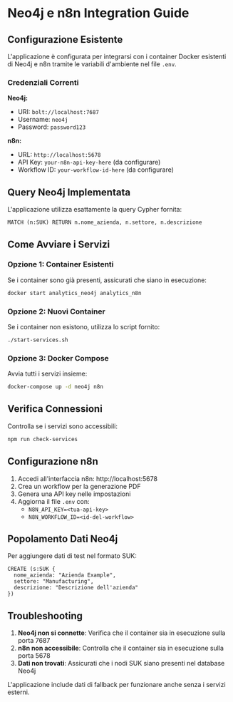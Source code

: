 # Neo4j e n8n Integration Guide

## Configurazione Esistente

L'applicazione è configurata per integrarsi con i container Docker esistenti di Neo4j e n8n tramite le variabili d'ambiente nel file `.env`.

### Credenziali Correnti

**Neo4j:**
- URI: `bolt://localhost:7687`
- Username: `neo4j` 
- Password: `password123`

**n8n:**
- URL: `http://localhost:5678`
- API Key: `your-n8n-api-key-here` (da configurare)
- Workflow ID: `your-workflow-id-here` (da configurare)

## Query Neo4j Implementata

L'applicazione utilizza esattamente la query Cypher fornita:
```cypher
MATCH (n:SUK) RETURN n.nome_azienda, n.settore, n.descrizione
```

## Come Avviare i Servizi

### Opzione 1: Container Esistenti
Se i container sono già presenti, assicurati che siano in esecuzione:
```bash
docker start analytics_neo4j analytics_n8n
```

### Opzione 2: Nuovi Container
Se i container non esistono, utilizza lo script fornito:
```bash
./start-services.sh
```

### Opzione 3: Docker Compose
Avvia tutti i servizi insieme:
```bash
docker-compose up -d neo4j n8n
```

## Verifica Connessioni

Controlla se i servizi sono accessibili:
```bash
npm run check-services
```

## Configurazione n8n

1. Accedi all'interfaccia n8n: http://localhost:5678
2. Crea un workflow per la generazione PDF
3. Genera una API key nelle impostazioni
4. Aggiorna il file `.env` con:
   - `N8N_API_KEY=<tua-api-key>`
   - `N8N_WORKFLOW_ID=<id-del-workflow>`

## Popolamento Dati Neo4j

Per aggiungere dati di test nel formato SUK:
```cypher
CREATE (s:SUK {
  nome_azienda: "Azienda Example",
  settore: "Manufacturing", 
  descrizione: "Descrizione dell'azienda"
})
```

## Troubleshooting

1. **Neo4j non si connette**: Verifica che il container sia in esecuzione sulla porta 7687
2. **n8n non accessibile**: Controlla che il container sia in esecuzione sulla porta 5678
3. **Dati non trovati**: Assicurati che i nodi SUK siano presenti nel database Neo4j

L'applicazione include dati di fallback per funzionare anche senza i servizi esterni.